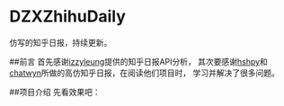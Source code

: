 # DZXZhihuDaily
仿写的知乎日报，持续更新。

##前言
首先感谢[izzyleung](https://github.com/izzyleung/ZhihuDailyPurify/wiki/%E7%9F%A5%E4%B9%8E%E6%97%A5%E6%8A%A5-API-%E5%88%86%E6%9E%90)提供的知乎日报API分析，
其次要感谢[hshpy](https://github.com/hshpy/HPYZhiHuDaily)和[chatwyn](https://github.com/chatwyn/WBZhiHuDailyPaper)所做的高仿知乎日报，在阅读他们项目时，
学习并解决了很多问题。

##项目介绍
先看效果吧：

